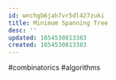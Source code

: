 ```yaml
---
id: wnchgb6jah7vr5dl427zuki
title: Minimum Spanning Tree
desc: ''
updated: 1654530813383
created: 1654530813383
---
```

#combinatorics  #algorithms 
